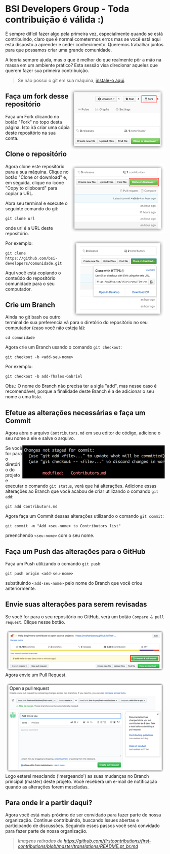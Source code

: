 # BSI Developers Group - Toda contribuição é válida :)

É sempre difícil fazer algo pela primeira vez, especialmente quando se está contribuindo, claro que é normal cometermos erros mas se você está aqui está disposto
a aprender e ceder conhecimento. Queremos trabalhar juntos para que possamos criar uma grande comunidade.

A teoria sempre ajuda, mas o que é melhor do que realmente pôr a mão na massa em um ambiente prático? Esta sessão visa direcionar aqueles que querem fazer sua primeira contribuição.

> Se não possui o git em sua máquina, [instale-o aqui]( https://help.github.com/articles/set-up-git/ ).

<img align="right" width="300" src="./src/imgs/fork.png" alt="fork deste repositório" />


## Faça um fork desse repositório

Faça um Fork clicando no botão "Fork" no topo desta página. Isto irá criar uma cópia deste repositório na sua conta.

## Clone o repositório

<img align="right" width="300" src="./src/imgs/clone.png" alt="clonar este repositório" />

Agora clone este repositório para a sua máquina. Clique no botão "Clone or download" e, em seguida, clique no ícone "Copy to clipboard" para copiar a URL.

Abra seu terminal e execute o seguinte comando do git:
```
git clone url
```
onde url é a URL deste repositório. 

<img align="right" width="300" src="./src/imgs/copy-to-clipboard.png" alt="copiar URL" />

Por exemplo:
```
git clone https://github.com/bsi-developers/comunidade.git
```
Aqui você está copiando o conteúdo do repositório comunidade para o seu computador.

## Crie um Branch

Ainda no git bash ou outro terminal de sua preferencia vá para o diretório do repositório no seu computador (caso você não esteja lá):
```
cd comunidade
```

Agora crie um Branch usando o comando `git checkout`:
```
git checkout -b <add-seu-nome>
```

Por exemplo:
```
git checkout -b add-Thales-Gabriel
```
Obs.: O nome do Branch não precisa ter a sigla "add", mas nesse caso é recomendável, porque a finalidade deste Branch é a de adicionar o seu nome a uma lista.

## Efetue as alterações necessárias e faça um Commit

Agora abra o arquivo `Contributors.md` em seu editor de código, adicione o seu nome a ele e salve o arquivo. 

<img align="right" width="450" src="./src/imgs/git-status.png" alt="git status" />

Se você for para o diretório do projeto e executar o comando `git status`, verá que há alterações. Adicione essas alterações ao Branch que você acabou de criar utilizando o comando `git add`:
```
git add Contributors.md
```
Agora faça um Commit dessas alterações utilizando o comando `git commit`:
```
git commit -m "Add <seu-nome> to Contributors list"
```
preenchendo `<seu-nome>` com o seu nome.

## Faça um Push das alterações para o GitHub

Faça um Push utilizando o comando `git push`:
```
git push origin <add-seu-nome>
```
substituindo `<add-seu-nome>` pelo nome do Branch que você criou anteriormente.

## Envie suas alterações para serem revisadas

Se você for para o seu repositório no GitHub, verá um botão `Compare & pull request`. Clique nesse botão.

<img style="float: right;" src="./src/imgs/compare-and-pull.png" alt="Crie um Pull Request" />

Agora envie um Pull Request.

<img style="float: right;" src="./src/imgs/submit-pull-request.png" alt="Envie o Pull Request" />

Logo estarei mesclando ('mergeando') as suas mudanças no Branch principal (master) deste projeto. Você receberá um e-mail de notificação quando as alterações forem mescladas.

## Para onde ir a partir daqui?

Agora você está mais próximo de ser convidado para fazer parte de nossa organização. Continue contribuindo, buscando Issues abertas e participando de discussões. Seguindo esses passos você será convidado para fazer parte de nossa organização.

> *Imagens retiradas de https://github.com/firstcontributions/first-contributions/blob/master/translations/README.pt_br.md*